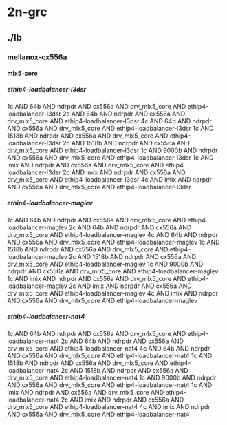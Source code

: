 # 2n-grc
## ./lb
### mellanox-cx556a
#### mlx5-core
##### ethip4-loadbalancer-l3dsr
1c AND 64b AND ndrpdr AND cx556a AND drv_mlx5_core AND ethip4-loadbalancer-l3dsr
2c AND 64b AND ndrpdr AND cx556a AND drv_mlx5_core AND ethip4-loadbalancer-l3dsr
4c AND 64b AND ndrpdr AND cx556a AND drv_mlx5_core AND ethip4-loadbalancer-l3dsr
1c AND 1518b AND ndrpdr AND cx556a AND drv_mlx5_core AND ethip4-loadbalancer-l3dsr
2c AND 1518b AND ndrpdr AND cx556a AND drv_mlx5_core AND ethip4-loadbalancer-l3dsr
1c AND 9000b AND ndrpdr AND cx556a AND drv_mlx5_core AND ethip4-loadbalancer-l3dsr
1c AND imix AND ndrpdr AND cx556a AND drv_mlx5_core AND ethip4-loadbalancer-l3dsr
2c AND imix AND ndrpdr AND cx556a AND drv_mlx5_core AND ethip4-loadbalancer-l3dsr
4c AND imix AND ndrpdr AND cx556a AND drv_mlx5_core AND ethip4-loadbalancer-l3dsr
##### ethip4-loadbalancer-maglev
1c AND 64b AND ndrpdr AND cx556a AND drv_mlx5_core AND ethip4-loadbalancer-maglev
2c AND 64b AND ndrpdr AND cx556a AND drv_mlx5_core AND ethip4-loadbalancer-maglev
4c AND 64b AND ndrpdr AND cx556a AND drv_mlx5_core AND ethip4-loadbalancer-maglev
1c AND 1518b AND ndrpdr AND cx556a AND drv_mlx5_core AND ethip4-loadbalancer-maglev
2c AND 1518b AND ndrpdr AND cx556a AND drv_mlx5_core AND ethip4-loadbalancer-maglev
1c AND 9000b AND ndrpdr AND cx556a AND drv_mlx5_core AND ethip4-loadbalancer-maglev
1c AND imix AND ndrpdr AND cx556a AND drv_mlx5_core AND ethip4-loadbalancer-maglev
2c AND imix AND ndrpdr AND cx556a AND drv_mlx5_core AND ethip4-loadbalancer-maglev
4c AND imix AND ndrpdr AND cx556a AND drv_mlx5_core AND ethip4-loadbalancer-maglev
##### ethip4-loadbalancer-nat4
1c AND 64b AND ndrpdr AND cx556a AND drv_mlx5_core AND ethip4-loadbalancer-nat4
2c AND 64b AND ndrpdr AND cx556a AND drv_mlx5_core AND ethip4-loadbalancer-nat4
4c AND 64b AND ndrpdr AND cx556a AND drv_mlx5_core AND ethip4-loadbalancer-nat4
1c AND 1518b AND ndrpdr AND cx556a AND drv_mlx5_core AND ethip4-loadbalancer-nat4
2c AND 1518b AND ndrpdr AND cx556a AND drv_mlx5_core AND ethip4-loadbalancer-nat4
1c AND 9000b AND ndrpdr AND cx556a AND drv_mlx5_core AND ethip4-loadbalancer-nat4
1c AND imix AND ndrpdr AND cx556a AND drv_mlx5_core AND ethip4-loadbalancer-nat4
2c AND imix AND ndrpdr AND cx556a AND drv_mlx5_core AND ethip4-loadbalancer-nat4
4c AND imix AND ndrpdr AND cx556a AND drv_mlx5_core AND ethip4-loadbalancer-nat4
